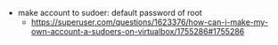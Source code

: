 
- make account to sudoer: default password of root
  - https://superuser.com/questions/1623376/how-can-i-make-my-own-account-a-sudoers-on-virtualbox/1755286#1755286
